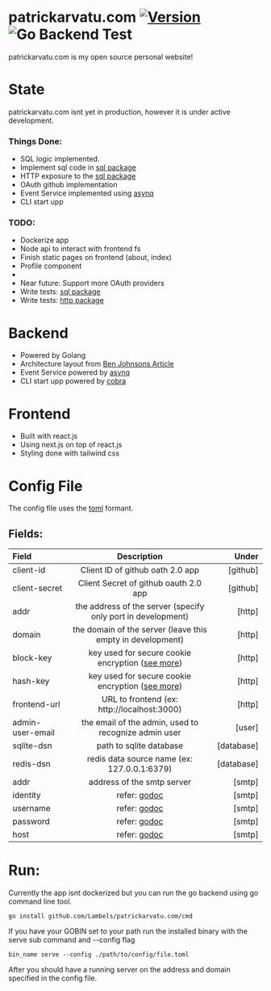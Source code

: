 # patrickarvatu.com [![Version](https://img.shields.io/badge/goversion-1.17.x-blue.svg)](https://golang.org) ![Go Backend Test](https://github.com/Lambels/patrickarvatu.com/workflows/Go%20Test%20&%20Build/badge.svg)
patrickarvatu.com is my open source personal website!

# State
patrickarvatu.com isnt yet in production, however it is under active development.

### Things Done:
- SQL logic implemented.
- Implement sql code in [sql package](https://github.com/Lambels/patrickarvatu.com/tree/master/sqlite)
- HTTP exposure to the [sql package](https://github.com/Lambels/patrickarvatu.com/tree/master/sqlite)
- OAuth github implementation
- Event Service implemented using [asynq](https://github.com/hibiken/asynq)
- CLI start upp

### TODO:
- Dockerize app
- Node api to interact with frontend fs
- Finish static pages on frontend (about, index)
- Profile component
- 
- Near future: Support more OAuth providers
- Write tests: [sql package](https://github.com/Lambels/patrickarvatu.com/tree/master/sqlite)
- Write tests: [http package](https://github.com/Lambels/patrickarvatu.com/tree/master/http)

# Backend
- Powered by Golang
- Architecture layout from [Ben Johnsons Article](https://github.com/benbjohnson/wtf)
- Event Service powered by [asynq](https://github.com/hibiken/asynq)
- CLI start upp powered by [cobra](https://github.com/spf13/cobra)

# Frontend
- Built with react.js
- Using next.js on top of react.js
- Styling done with tailwind css

# Config File
The config file uses the [toml](https://github.com/toml-lang/toml) formant.
## Fields:
| Field      | Description | Under          |
| :---        |    :----:   |          ---: |
| client-id | Client ID of github oath 2.0 app | [github] |
| client-secret | Client Secret of github oauth 2.0 app | [github] |
| addr | the address of the server (specify only port in development) | [http]
| domain | the domain of the server (leave this empty in development) | [http]
| block-key | key used for secure cookie encryption ([see more](https://github.com/gorilla/securecookie#examples)) | [http]
| hash-key | key used for secure cookie encryption ([see more](https://github.com/gorilla/securecookie#examples)) | [http]
| frontend-url | URL to frontend (ex: http://localhost:3000) | [http]
| admin-user-email | the email of the admin, used to recognize admin user | [user]
| sqlite-dsn | path to sqlite database | [database]
| redis-dsn | redis data source name (ex: 127.0.0.1:6379) | [database]
| addr | address of the smtp server | [smtp]
| identity | refer: [godoc](https://pkg.go.dev/net/smtp#PlainAuth) | [smtp]
| username | refer: [godoc](https://pkg.go.dev/net/smtp#PlainAuth) | [smtp]
| password | refer: [godoc](https://pkg.go.dev/net/smtp#PlainAuth) | [smtp]
| host | refer: [godoc](https://pkg.go.dev/net/smtp#PlainAuth) | [smtp]

# Run:
Currently the app isnt dockerized but you can run the go backend using go command line tool.
```
go install github.com/Lambels/patrickarvatu.com/cmd
```
If you have your GOBIN set to your path run the installed binary with the serve sub command and --config flag
```
bin_name serve --config ./path/to/config/file.toml
```
After you should have a running server on the address and domain specified in the config file.